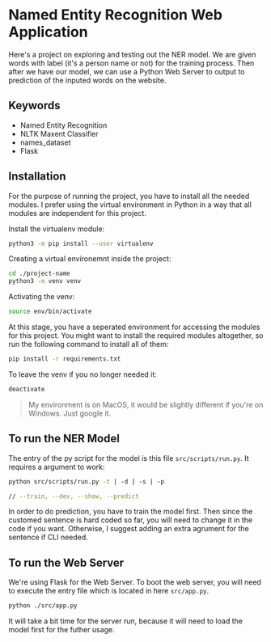 # Named Entity Recognition Web Application

Here's a project on exploring and testing out the NER model. We are given words with label (it's a person name or not) for the training process. Then after we have our model, we can use a Python Web Server to output to prediction of the inputed words on the website.

## Keywords

- Named Entity Recognition
- NLTK Maxent Classifier
- names_dataset
- Flask

## Installation

For the purpose of running the project, you have to install all the needed modules. I prefer using the virtual environment in Python in a way that all modules are independent for this project.

Install the virtualenv module:

```bash
python3 -m pip install --user virtualenv
```

Creating a virtual environemnt inside the project:

```bash
cd ./project-name
python3 -m venv venv
```

Activating the venv:

```bash
source env/bin/activate
```

At this stage, you have a seperated environment for accessing the modules for this project. You might want to install the required modules altogether, so run the following command to install all of them:

```bash
pip install -r requirements.txt
```


To leave the venv if you no longer needed it:

```bash
deactivate
```

> My environment is on MacOS, it would be slightly different if you're on Windows. Just google it.

## To run the NER Model

The entry of the py script for the model is this file `src/scripts/run.py`. It requires a argument to work:

```bash
python src/scripts/run.py -t | -d | -s | -p

// --train, --dev, --show, --predict
```

In order to do prediction, you have to train the model first. Then since the customed sentence is hard coded so far, you will need to change it in the code if you want. Otherwise, I suggest adding an extra agrument for the sentence if CLI needed.

## To run the Web Server

We're using Flask for the Web Server. To boot the web server, you will need to execute the entry file which is located in here `src/app.py`.

```bash
python ./src/app.py
```

It will take a bit time for the server run, because it will need to load the model first for the futher usage.